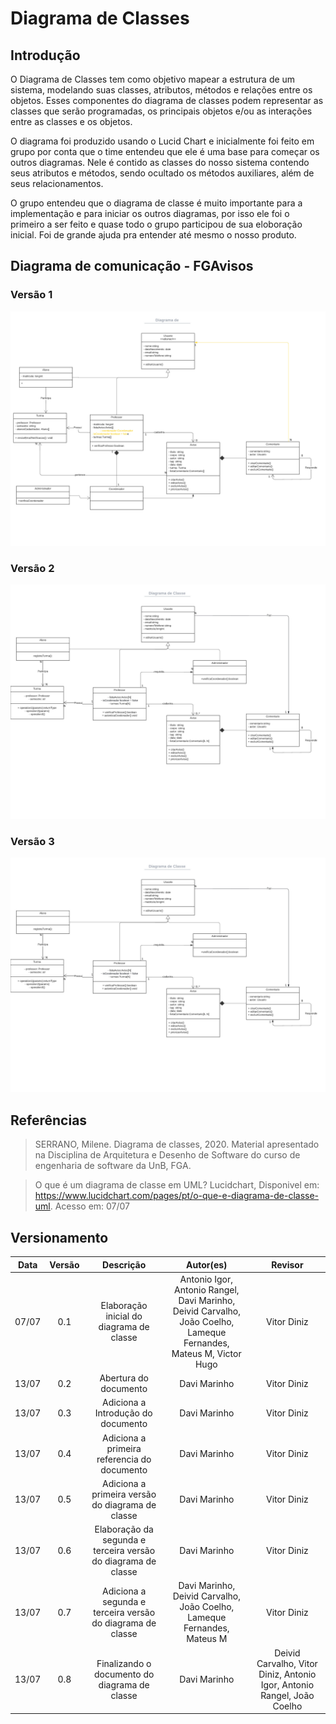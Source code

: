 # Diagrama de Classes

## Introdução

O Diagrama de Classes tem como objetivo mapear a estrutura de um sistema, modelando suas classes, atributos, métodos e relações entre os objetos. Esses componentes do diagrama de classes podem representar as classes que serão programadas, os principais objetos e/ou as interações entre as classes e os objetos.

O diagrama foi produzido usando o Lucid Chart e inicialmente foi feito em grupo por conta que o time entendeu que ele é uma base para começar os outros diagramas. Nele é contido as classes do nosso sistema contendo seus atributos e métodos, sendo ocultado os métodos auxiliares, além de seus relacionamentos.

O grupo entendeu que o diagrama de classe é muito importante para a implementação e para iniciar os outros diagramas, por isso ele foi o primeiro a ser feito e quase todo o grupo participou de sua eloboração inicial. Foi de grande ajuda pra entender até mesmo o nosso produto.


## Diagrama de comunicação - FGAvisos

### Versão 1

![Diagrama de Classes](../assets/img/classesversao1.jpeg)

### Versão 2

![Diagrama de Classes](../assets/img/classesversao2.jpeg)

### Versão 3

![Diagrama de Classes](../assets/img/classesversao2.jpeg)

## Referências

> SERRANO, Milene. Diagrama de classes, 2020. Material apresentado na Disciplina de Arquitetura e Desenho de Software do curso de engenharia de software da UnB, FGA.

> O que é um diagrama de classe em UML? Lucidchart, Disponivel em: <https://www.lucidchart.com/pages/pt/o-que-e-diagrama-de-classe-uml>. Acesso em: 07/07

## Versionamento

| Data  | Versão |                     Descrição                      |  Autor(es)  | Revisor |
| :---: | :----: | :------------------------------------------------: | :---------: | :-----: |
| 07/07 |  0.1  | Elaboração inicial do diagrama de classe                              | Antonio Igor, Antonio Rangel, Davi Marinho, <br>Deivid Carvalho, João Coelho, Lameque Fernandes, Mateus M, Victor Hugo |  Vitor Diniz  |
| 13/07 |  0.2  |               Abertura do documento                                   | Davi Marinho |  Vitor Diniz  |
| 13/07 |  0.3  |          Adiciona a Introdução do documento                           | Davi Marinho |  Vitor Diniz  |
| 13/07 |  0.4  |    Adiciona a primeira referencia do documento                        | Davi Marinho |  Vitor Diniz  |
| 13/07 |  0.5  |   Adiciona a primeira versão do diagrama de classe                    | Davi Marinho |  Vitor Diniz  |
| 13/07 |  0.6  |   Elaboração da segunda e terceira versão do diagrama  de classe      | Davi Marinho |  Vitor Diniz  |
| 13/07 |  0.7  |  Adiciona a segunda e terceira versão do diagrama de classe           | Davi Marinho, Deivid Carvalho, João Coelho, Lameque Fernandes,  Mateus M |  Vitor Diniz  |
| 13/07 |  0.8  |          Finalizando o documento do diagrama de classe                | Davi Marinho |  Deivid Carvalho, Vitor Diniz, Antonio Igor, Antonio Rangel, João Coelho |


